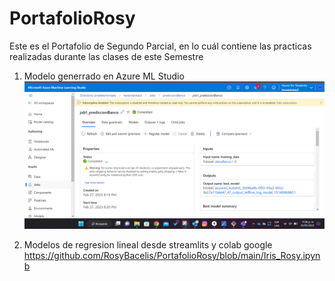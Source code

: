 # PortafolioRosy
Este es el Portafolio de Segundo Parcial, en lo cuál contiene las practicas realizadas durante las clases de este Semestre
1) Modelo generrado en Azure ML Studio
![Overiew](https://github.com/RosyBacelis/PortafolioRosy/blob/main/Azure%201.png)





4) Modelos de regresion lineal desde streamlits y colab google
https://github.com/RosyBacelis/PortafolioRosy/blob/main/Iris_Rosy.ipynb

